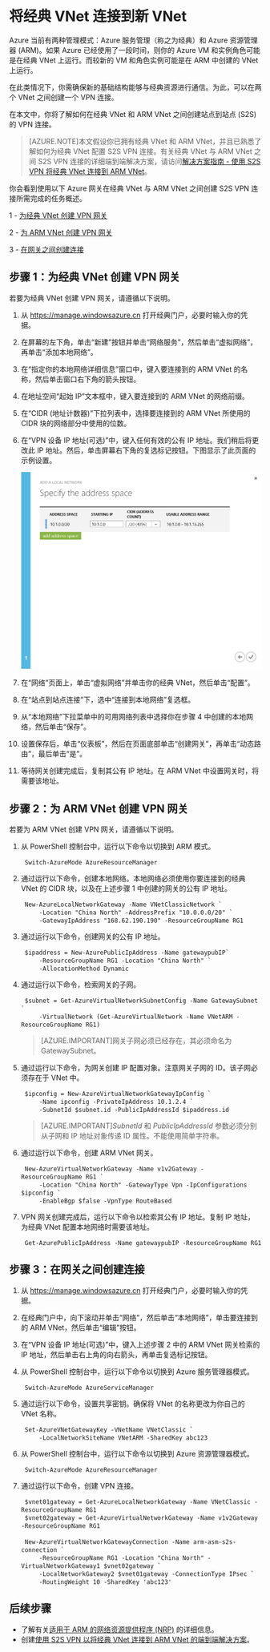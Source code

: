 <properties 
   pageTitle="如何在 Azure 中将经典 VNet 连接到 ARM VNet"
   description="了解如何在经典 VNet 和新 VNet 之间创建 VPN 连接"
   services="virtual-network"
   documentationCenter="na"
   authors="telmosampaio"
   manager="carolz"
   editor="tysonn" />
<tags 
   ms.service="virtual-network"
   ms.date="09/18/2015"
   wacn.date="10/17/2015" />

# 将经典 VNet 连接到新 VNet

Azure 当前有两种管理模式：Azure 服务管理（称之为经典）和 Azure 资源管理器 (ARM)。如果 Azure 已经使用了一段时间，则你的 Azure VM 和实例角色可能是在经典 VNet 上运行。而较新的 VM 和角色实例可能是在 ARM 中创建的 VNet 上运行。

在此类情况下，你需确保新的基础结构能够与经典资源进行通信。为此，可以在两个 VNet 之间创建一个 VPN 连接。

在本文中，你将了解如何在经典 VNet 和 ARM VNet 之间创建站点到站点 (S2S) 的 VPN 连接。

>[AZURE.NOTE]本文假设你已拥有经典 VNet 和 ARM VNet，并且已熟悉了解如何为经典 VNet 配置 S2S VPN 连接。有关经典 VNet 与 ARM VNet 之间 S2S VPN 连接的详细端到端解决方案，请访问[解决方案指南 - 使用 S2S VPN 将经典 VNet 连接到 ARM VNet](/documentation/articles/virtual-networks-arm-asm-s2s)。

你会看到使用以下 Azure 网关在经典 VNet 与 ARM VNet 之间创建 S2S VPN 连接所需完成的任务概述。

1 - [为经典 VNet 创建 VPN 网关](#Step-1:-Create-a-VPN-gateway-for-the-classic-VNet)

2 - [为 ARM VNet 创建 VPN 网关](#Step-2:-Create-a-VPN-gateway-for-the-ARM-VNet)

3 - [在网关之间创建连接](#Step-3:-Create-a-connection-between-the-gateways)

## 步骤 1：为经典 VNet 创建 VPN 网关

若要为经典 VNet 创建 VPN 网关，请遵循以下说明。

1. 从 https://manage.windowsazure.cn 打开经典门户，必要时输入你的凭据。
2. 在屏幕的左下角，单击“新建”按钮并单击“网络服务”，然后单击“虚拟网络”，再单击“添加本地网络”。
3. 在“指定你的本地网络详细信息”窗口中，键入要连接到的 ARM VNet 的名称，然后单击窗口右下角的箭头按钮。
3. 在地址空间“起始 IP”文本框中，键入要连接到的 ARM VNet 的网络前缀。 
4. 在“CIDR (地址计数器)”下拉列表中，选择要连接到的 ARM VNet 所使用的 CIDR 块的网络部分中使用的位数。
5. 在“VPN 设备 IP 地址(可选)”中，键入任何有效的公有 IP 地址。我们稍后将更改此 IP 地址。然后，单击屏幕右下角的复选标记按钮。下图显示了此页面的示例设置。

	![本地网络设置](./media/virtual-networks-arm-asm-s2s-howto/figurex1.png)

5. 在“网络”页面上，单击“虚拟网络”并单击你的经典 VNet，然后单击“配置”。
6. 在“站点到站点连接”下，选中“连接到本地网络”复选框。
7. 从“本地网络”下拉菜单中的可用网络列表中选择你在步骤 4 中创建的本地网络，然后单击“保存”。
8. 设置保存后，单击“仪表板”，然后在页面底部单击“创建网关”，再单击“动态路由”，最后单击“是”。
9. 等待网关创建完成后，复制其公有 IP 地址。在 ARM VNet 中设置网关时，将需要该地址。

## 步骤 2：为 ARM VNet 创建 VPN 网关

若要为 ARM VNet 创建 VPN 网关，请遵循以下说明。

1. 从 PowerShell 控制台中，运行以下命令以切换到 ARM 模式。

		Switch-AzureMode AzureResourceManager

2. 通过运行以下命令，创建本地网络。本地网络必须使用你要连接到的经典 VNet 的 CIDR 块，以及在上述步骤 1 中创建的网关的公有 IP 地址。

		New-AzureLocalNetworkGateway -Name VNetClassicNetwork `
			-Location "China North" -AddressPrefix "10.0.0.0/20" `
			-GatewayIpAddress "168.62.190.190" -ResourceGroupName RG1

3. 通过运行以下命令，创建网关的公有 IP 地址。

		$ipaddress = New-AzurePublicIpAddress -Name gatewaypubIP`
			-ResourceGroupName RG1 -Location "China North" `
			-AllocationMethod Dynamic

4. 通过运行以下命令，检索网关的子网。

		$subnet = Get-AzureVirtualNetworkSubnetConfig -Name GatewaySubnet `
			-VirtualNetwork (Get-AzureVirtualNetwork -Name VNetARM -ResourceGroupName RG1) 

	>[AZURE.IMPORTANT]网关子网必须已经存在，其必须命名为 GatewaySubnet。

5. 通过运行以下命令，为网关创建 IP 配置对象。注意网关子网的 ID。该子网必须存在于 VNet 中。

		$ipconfig = New-AzureVirtualNetworkGatewayIpConfig `
			-Name ipconfig -PrivateIpAddress 10.1.2.4 `
			-SubnetId $subnet.id -PublicIpAddressId $ipaddress.id

	>[AZURE.IMPORTANT]*SubnetId* 和 *PublicIpAddressId* 参数必须分别从子网和 IP 地址对象传递 ID 属性。不能使用简单字符串。
	
5. 通过运行以下命令，创建 ARM VNet 网关。

		New-AzureVirtualNetworkGateway -Name v1v2Gateway -ResourceGroupName RG1 `
			-Location "China North" -GatewayType Vpn -IpConfigurations $ipconfig `
			-EnableBgp $false -VpnType RouteBased

6. VPN 网关创建完成后，运行以下命令以检索其公有 IP 地址。复制 IP 地址，为经典 VNet 配置本地网络时需要该地址。

		Get-AzurePublicIpAddress -Name gatewaypubIP -ResourceGroupName RG1

## 步骤 3：在网关之间创建连接

1. 从 https://manage.windowsazure.cn 打开经典门户，必要时输入你的凭据。
2. 在经典门户中，向下滚动并单击“网络”，然后单击“本地网络”，单击要连接到的 ARM VNet，然后单击“编辑”按钮。
3. 在“VPN 设备 IP 地址(可选)”中，键入上述步骤 2 中的 ARM VNet 网关检索的 IP 地址，然后单击右上角的向右箭头，再单击复选标记按钮。
4. 从 PowerShell 控制台中，运行以下命令以切换到 Azure 服务管理器模式。

		Switch-AzureMode AzureServiceManager

5. 通过运行以下命令，设置共享密钥。确保将 VNet 的名称更改为你自己的 VNet 名称。

		Set-AzureVNetGatewayKey -VNetName VNetClassic `
			-LocalNetworkSiteName VNetARM -SharedKey abc123

6. 从 PowerShell 控制台中，运行以下命令以切换到 Azure 资源管理器模式。

		Switch-AzureMode AzureResourceManager

7. 通过运行以下命令，创建 VPN 连接。

		$vnet01gateway = Get-AzureLocalNetworkGateway -Name VNetClassic -ResourceGroupName RG1
		$vnet02gateway = Get-AzureVirtualNetworkGateway -Name v1v2Gateway -ResourceGroupName RG1
		
		New-AzureVirtualNetworkGatewayConnection -Name arm-asm-s2s-connection `
			-ResourceGroupName RG1 -Location "China North" -VirtualNetworkGateway1 $vnet02gateway `
			-LocalNetworkGateway2 $vnet01gateway -ConnectionType IPsec `
			-RoutingWeight 10 -SharedKey 'abc123'

## 后续步骤

- 了解有关[适用于 ARM 的网络资源提供程序 (NRP)](/documentation/articles/resource-groups-networking) 的详细信息。
- 创建[使用 S2S VPN 以将经典 VNet 连接到 ARM VNet 的端到端解决方案](/documentation/articles/virtual-networks-arm-asm-s2s)。

<!---HONumber=74-->